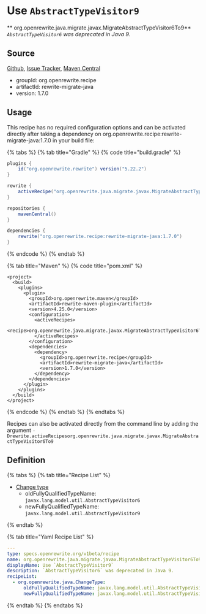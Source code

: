 # Use `AbstractTypeVisitor9`

** org.openrewrite.java.migrate.javax.MigrateAbstractTypeVisitor6To9**
_`AbstractTypeVisitor6` was deprecated in Java 9._

## Source

[Github](https://github.com/openrewrite/rewrite-migrate-java), [Issue Tracker](https://github.com/openrewrite/rewrite-migrate-java/issues), [Maven Central](https://search.maven.org/artifact/org.openrewrite.recipe/rewrite-migrate-java/1.7.0/jar)

* groupId: org.openrewrite.recipe
* artifactId: rewrite-migrate-java
* version: 1.7.0


## Usage

This recipe has no required configuration options and can be activated directly after taking a dependency on org.openrewrite.recipe:rewrite-migrate-java:1.7.0 in your build file:

{% tabs %}
{% tab title="Gradle" %}
{% code title="build.gradle" %}
```groovy
plugins {
    id("org.openrewrite.rewrite") version("5.22.2")
}

rewrite {
    activeRecipe("org.openrewrite.java.migrate.javax.MigrateAbstractTypeVisitor6To9")
}

repositories {
    mavenCentral()
}

dependencies {
    rewrite("org.openrewrite.recipe:rewrite-migrate-java:1.7.0")
}
```
{% endcode %}
{% endtab %}

{% tab title="Maven" %}
{% code title="pom.xml" %}
```markup
<project>
  <build>
    <plugins>
      <plugin>
        <groupId>org.openrewrite.maven</groupId>
        <artifactId>rewrite-maven-plugin</artifactId>
        <version>4.25.0</version>
        <configuration>
          <activeRecipes>
            <recipe>org.openrewrite.java.migrate.javax.MigrateAbstractTypeVisitor6To9</recipe>
          </activeRecipes>
        </configuration>
        <dependencies>
          <dependency>
            <groupId>org.openrewrite.recipe</groupId>
            <artifactId>rewrite-migrate-java</artifactId>
            <version>1.7.0</version>
          </dependency>
        </dependencies>
      </plugin>
    </plugins>
  </build>
</project>
```
{% endcode %}
{% endtab %}
{% endtabs %}

Recipes can also be activated directly from the command line by adding the argument `-Drewrite.activeRecipesorg.openrewrite.java.migrate.javax.MigrateAbstractTypeVisitor6To9`

## Definition

{% tabs %}
{% tab title="Recipe List" %}
* [Change type](../../../java/changetype.md)
  * oldFullyQualifiedTypeName: `javax.lang.model.util.AbstractTypeVisitor6`
  * newFullyQualifiedTypeName: `javax.lang.model.util.AbstractTypeVisitor9`

{% endtab %}

{% tab title="Yaml Recipe List" %}
```yaml
---
type: specs.openrewrite.org/v1beta/recipe
name: org.openrewrite.java.migrate.javax.MigrateAbstractTypeVisitor6To9
displayName: Use `AbstractTypeVisitor9`
description: `AbstractTypeVisitor6` was deprecated in Java 9.
recipeList:
  - org.openrewrite.java.ChangeType:
      oldFullyQualifiedTypeName: javax.lang.model.util.AbstractTypeVisitor6
      newFullyQualifiedTypeName: javax.lang.model.util.AbstractTypeVisitor9

```
{% endtab %}
{% endtabs %}
